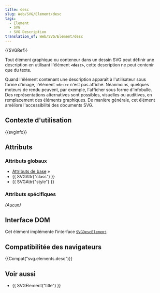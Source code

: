 ```yaml
---
title: desc
slug: Web/SVG/Element/desc
tags:
  - Element
  - SVG
  - SVG Description
translation_of: Web/SVG/Element/desc
---
```

{{SVGRef}}

Tout élément graphique ou conteneur dans un dessin SVG peut définir une description en utilisant l'élément **`<desc>`**, cette description ne peut contenir que du texte.

Quand l'élément contenant une description apparaît à l'utilisateur sous forme d'image, l'élément `<desc>` n'est pas affiché. Néanmoins, quelques moteurs de rendu peuvent, par exemple, l'afficher sous forme d'infobulle. Des représentations alternatives sont possibles, visuelles ou auditives, en remplacement des éléments graphiques. De manière générale, cet élément améliore l'accessibilité des documents SVG.

## Contexte d'utilisation

{{svginfo}}

## Attributs

### Attributs globaux

- [Attributs de base](/fr/docs/Web/SVG/Attribute#Attributs_de_base "en/SVG/Attribute#Core")&nbsp;»
- {{ SVGAttr("class") }}
- {{ SVGAttr("style") }}

### Attributs spécifiques

_(Aucun)_

## Interface DOM

Cet élément implémente l'interface [`SVGDescElement`](/fr/docs/Web/API/SVGDescElement "en/DOM/SVGDescElement").

## Compatibilitée des navigateurs

{{Compat("svg.elements.desc")}}

## Voir aussi

- {{ SVGElement("title") }}
